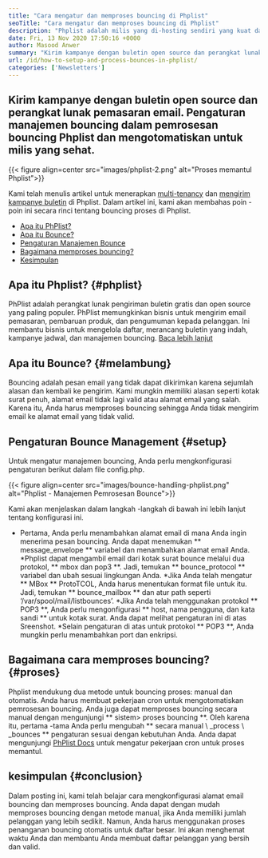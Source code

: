 ```yaml
---
title: "Cara mengatur dan memproses bouncing di Phplist" 
seoTitle: "Cara mengatur dan memproses bouncing di Phplist" 
description: "Phplist adalah milis yang di-hosting sendiri yang kuat dan manajer buletin. Ini membantu bisnis untuk mengirim kampanye buletin dan memproses memantul dengan mudah." 
date: Fri, 13 Nov 2020 17:50:16 +0000
author: Masood Anwer
summary: "Kirim kampanye dengan buletin open source dan perangkat lunak pemasaran email. Pengaturan manajemen bouncing dalam pemrosesan bouncing Phplist dan mengotomatiskan untuk milis yang sehat." 
url: /id/how-to-setup-and-process-bounces-in-phplist/
categories: ['Newsletters']
---
```


## Kirim kampanye dengan buletin open source dan perangkat lunak pemasaran email. Pengaturan manajemen bouncing dalam pemrosesan bouncing Phplist dan mengotomatiskan untuk milis yang sehat.

{{< figure align=center src="images/phplist-2.png" alt="Proses memantul Phplist">}}

Kami telah menulis artikel untuk menerapkan [multi-tenancy][1] dan [mengirim kampanye buletin][2] di Phplist. Dalam artikel ini, kami akan membahas poin -poin ini secara rinci tentang bouncing proses di Phplist.
  * [Apa itu PhPlist?][3]
  * [Apa itu Bounce?][4]
  * [Pengaturan Manajemen Bounce][5]
  * [Bagaimana memproses bouncing?][6]
  * [Kesimpulan][7]

## Apa itu Phplist? {#phplist}
PhPlist adalah perangkat lunak pengiriman buletin gratis dan open source yang paling populer. PhPlist memungkinkan bisnis untuk mengirim email pemasaran, pembaruan produk, dan pengumuman kepada pelanggan. Ini membantu bisnis untuk mengelola daftar, merancang buletin yang indah, kampanye jadwal, dan manajemen bouncing. [Baca lebih lanjut][8]

## Apa itu Bounce? {#melambung}
Bouncing adalah pesan email yang tidak dapat dikirimkan karena sejumlah alasan dan kembali ke pengirim. Kami mungkin memiliki alasan seperti kotak surat penuh, alamat email tidak lagi valid atau alamat email yang salah. Karena itu, Anda harus memproses bouncing sehingga Anda tidak mengirim email ke alamat email yang tidak valid.

## Pengaturan Bounce Management {#setup}
Untuk mengatur manajemen bouncing, Anda perlu mengkonfigurasi pengaturan berikut dalam file config.php.

{{< figure align=center src="images/bounce-handling-phplist.png" alt="Phplist - Manajemen Pemrosesan Bounce">}}

Kami akan menjelaskan dalam langkah -langkah di bawah ini lebih lanjut tentang konfigurasi ini.
  * Pertama, Anda perlu menambahkan alamat email di mana Anda ingin menerima pesan bouncing. Anda dapat menemukan ** message_envelope ** variabel dan menambahkan alamat email Anda.
  *Phplist dapat mengambil email dari kotak surat bounce melalui dua protokol, ** mbox dan pop3 **. Jadi, temukan ** bounce_protocol ** variabel dan ubah sesuai lingkungan Anda.
  *Jika Anda telah mengatur ** MBox ** ProtoTCOL, Anda harus menentukan format file untuk itu. Jadi, temukan ** bounce_mailbox ** dan atur path seperti ‘/var/spool/mail/listbounces’.
  *Jika Anda telah menggunakan protokol ** POP3 **, Anda perlu mengonfigurasi ** host, nama pengguna, dan kata sandi ** untuk kotak surat. Anda dapat melihat pengaturan ini di atas Sreenshot.
  *Selain pengaturan di atas untuk protokol ** POP3 **, Anda mungkin perlu menambahkan port dan enkripsi.

## Bagaimana cara memproses bouncing? {#proses}
Phplist mendukung dua metode untuk bouncing proses: manual dan otomatis. Anda harus membuat pekerjaan cron untuk mengotomatiskan pemrosesan bouncing. Anda juga dapat memproses bouncing secara manual dengan mengunjungi ** sistem> proses bouncing **. Oleh karena itu, pertama -tama Anda perlu mengubah ** secara manual \ _process \ _bounces ** pengaturan sesuai dengan kebutuhan Anda. Anda dapat mengunjungi [PhPlist Docs][9] untuk mengatur pekerjaan cron untuk proses memantul.

## kesimpulan {#conclusion}
Dalam posting ini, kami telah belajar cara mengkonfigurasi alamat email bouncing dan memproses bouncing. Anda dapat dengan mudah memproses bouncing dengan metode manual, jika Anda memiliki jumlah pelanggan yang lebih sedikit. Namun, Anda harus menggunakan proses penanganan bouncing otomatis untuk daftar besar. Ini akan menghemat waktu Anda dan membantu Anda membuat daftar pelanggan yang bersih dan valid.

  
[1]: https://blog.containerize.com/newsletter/how-to-implement-multi-tenancy-in-phplist/
[2]: https://blog.containerize.com/newsletter/how-to-create-and-send-newsletter-using-phplist/
[3]: #phplist
[4]: #bounce
[5]: #setup
[6]: #process
[7]: #conclusion
[8]: https://products.containerize.com/newsletter/phplist
[9]: https://www.phplist.org/manual/books/phplist-manual/page/setting-up-your-cron
